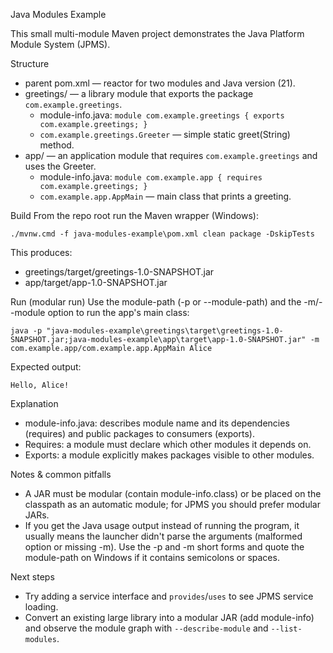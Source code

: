 Java Modules Example

This small multi-module Maven project demonstrates the Java Platform Module System (JPMS).

Structure
- parent pom.xml — reactor for two modules and Java version (21).
- greetings/ — a library module that exports the package `com.example.greetings`.
  - module-info.java: `module com.example.greetings { exports com.example.greetings; }`
  - `com.example.greetings.Greeter` — simple static greet(String) method.
- app/ — an application module that requires `com.example.greetings` and uses the Greeter.
  - module-info.java: `module com.example.app { requires com.example.greetings; }`
  - `com.example.app.AppMain` — main class that prints a greeting.

Build
From the repo root run the Maven wrapper (Windows):

```
./mvnw.cmd -f java-modules-example\pom.xml clean package -DskipTests
```

This produces:
- greetings/target/greetings-1.0-SNAPSHOT.jar
- app/target/app-1.0-SNAPSHOT.jar

Run (modular run)
Use the module-path (-p or --module-path) and the -m/--module option to run the app's main class:

```
java -p "java-modules-example\greetings\target\greetings-1.0-SNAPSHOT.jar;java-modules-example\app\target\app-1.0-SNAPSHOT.jar" -m com.example.app/com.example.app.AppMain Alice
```

Expected output:

```
Hello, Alice!
```

Explanation
- module-info.java: describes module name and its dependencies (requires) and public packages to consumers (exports).
- Requires: a module must declare which other modules it depends on.
- Exports: a module explicitly makes packages visible to other modules.

Notes & common pitfalls
- A JAR must be modular (contain module-info.class) or be placed on the classpath as an automatic module; for JPMS you should prefer modular JARs.
- If you get the Java usage output instead of running the program, it usually means the launcher didn't parse the arguments (malformed option or missing -m). Use the -p and -m short forms and quote the module-path on Windows if it contains semicolons or spaces.

Next steps
- Try adding a service interface and `provides`/`uses` to see JPMS service loading.
- Convert an existing large library into a modular JAR (add module-info) and observe the module graph with `--describe-module` and `--list-modules`.

